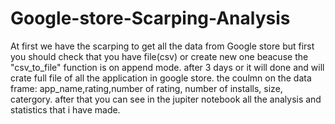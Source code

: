 # Google-store-Scarping-Analysis
At first we have the scarping to get all the data from Google store but first you should check that you have file(csv) or create new one beacuse
the "csv_to_file" function is on append mode. 
after 3 days or it will done and will crate full file of all the application in google store. 
the coulmn on the data frame: app_name,rating,number of rating, number of installs, size, catergory. 
after that you can see in the jupiter notebook all the analysis and statistics that i have made.

